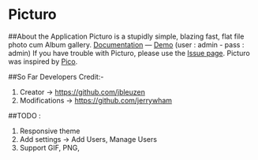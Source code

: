 Picturo
====

##About the Application
Picturo is a stupidly simple, blazing fast, flat file photo cum Album gallery.
[Documentation](http://jbleuzen.github.io/Picturo/) — [Demo](http://picturo.johanbleuzen.fr) (user : admin - pass : admin)
If you have trouble with Picturo, please use the [Issue page](https://github.com/dineshkummarc/Picturo/issues).
Picturo was inspired by [Pico](https://github.com/gilbitron/Pico).

##So Far Developers Credit:-
1. Creator -> https://github.com/jbleuzen
2. Modifications -> https://github.com/jerrywham

##TODO : 
 1. Responsive theme
 2. Add settings -> Add Users, Manage Users
 3. Support GIF, PNG,